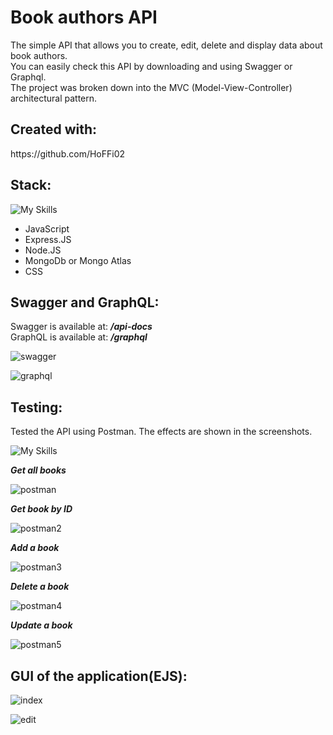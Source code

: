 <h1>Book authors API</h1>

<p>The simple API that allows you to create, edit, delete and display data about book authors. <br> You can easily check this API by downloading and using Swagger or Graphql. <br>
The project was broken down into the MVC (Model-View-Controller) architectural pattern.</p>

<h2>Created with:</h2>
 https://github.com/HoFFi02 

<h2>Stack:</h2>

![My Skills](https://skillicons.dev/icons?i=js,express,nodejs,mongodb,css)
<ul>
  <li>JavaScript</li>
  <li>Express.JS</li>
  <li>Node.JS</li>
  <li>MongoDb or Mongo Atlas</li>
  <li>CSS</li>
</ul>

<h2>Swagger and GraphQL:</h2>
Swagger is available at: <i><b>/api-docs</i></b><br>
GraphQL is available at: <i><b>/graphql</b></i>

![swagger](https://github.com/tchelmecki/BookAuthorsAPI/assets/121833733/96e073a6-6af3-490a-8fce-718db399a99e)

![graphql](https://github.com/tchelmecki/BookAuthorsAPI/assets/121833733/5f4d8077-3031-4b4e-afc8-e2a9c1393ce2)

<h2>Testing:</h2>
<p>Tested the API using Postman. The effects are shown in the screenshots.</p>

![My Skills](https://skillicons.dev/icons?i=postman)


<b><i>Get all books</i></b>

![postman](https://github.com/tchelmecki/BookAuthorsAPI/assets/121833733/bcf8eedd-df59-4bf7-b5c0-2151215134c6)

<b><i>Get book by ID</i></b>

![postman2](https://github.com/tchelmecki/BookAuthorsAPI/assets/121833733/0529f549-026d-4538-8b9f-4785d1c2c7c6)

<b><i>Add a book</i></b>

![postman3](https://github.com/tchelmecki/BookAuthorsAPI/assets/121833733/9db4f5fa-9587-420c-b19e-7ea6f1bd52b0)

<b><i>Delete a book</i></b>

![postman4](https://github.com/tchelmecki/BookAuthorsAPI/assets/121833733/635a7f17-19ba-42f9-86a0-bdc4cf2c019b)

<b><i>Update a book</i></b>

![postman5](https://github.com/tchelmecki/BookAuthorsAPI/assets/121833733/a99ab258-baa2-4c53-82bb-2107f57e01cf)

<h2>GUI of the application(EJS):</h2>

![index](https://github.com/tchelmecki/BookAuthorsAPI/assets/121833733/1a9b5418-8e66-4492-b9b6-0cc837dd4ecd)

![edit](https://github.com/tchelmecki/BookAuthorsAPI/assets/121833733/b03dd7ae-8db8-45cb-a2d6-c6fffc048d1f)



